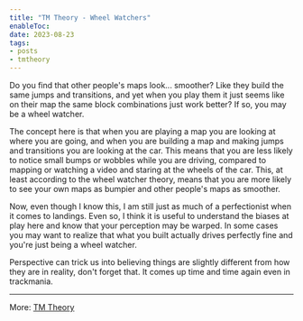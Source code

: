 ```yaml
---
title: "TM Theory - Wheel Watchers"
enableToc: 
date: 2023-08-23
tags:
- posts
- tmtheory
---
```

Do you find that other people's maps look... smoother? Like they build the same jumps and transitions, and yet when you play them it just seems like on their map the same block combinations just work better? If so, you may be a wheel watcher.

The concept here is that when you are playing a map you are looking at where you are going, and when you are building a map and making jumps and transitions you are looking at the car. This means that you are less likely to notice small bumps or wobbles while you are driving, compared to mapping or watching a video and staring at the wheels of the car. This, at least according to the wheel watcher theory, means that you are more likely to see your own maps as bumpier and other people's maps as smoother.

Now, even though I know this, I am still just as much of a perfectionist when it comes to landings. Even so, I think it is useful to understand the biases at play here and know that your perception may be warped. In some cases you may  want to realize that what you built actually drives perfectly fine and you're just being a wheel watcher.

Perspective can trick us into believing things are slightly different from how they are in reality, don't forget that. It comes up time and time again even in trackmania.

---
More: [TM Theory](./tags/tmtheory)